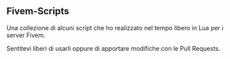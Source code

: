 ## Fivem-Scripts

Una collezione di alcuni script che ho realizzato nel tempo libero in Lua per i server Fivem.

Sentitevi liberi di usarli oppure di apportare modifiche con le Pull Requests.
